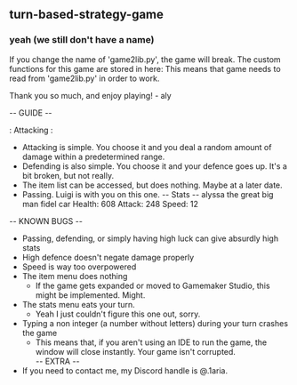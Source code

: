 ## turn-based-strategy-game
### yeah (we still don't have a name)

If you change the name of 'game2lib.py', the game will break.
The custom functions for this game are stored in here:
This means that game needs to read from 'game2lib.py' in order to work.

Thank you so much, and enjoy playing!
\- aly

-- GUIDE --

: Attacking :
- Attacking is simple. You choose it and you deal a random amount of damage within a predetermined range.
-  Defending is also simple. You choose it and your defence goes up. It's a bit broken, but not really.
-  The item list can be accessed, but does nothing. Maybe at a later date.
-  Passing. Luigi is with you on this one.
-- Stats --
alyssa the great
big man fidel car
Health: 608
Attack: 248
Speed: 12

-- KNOWN BUGS -- 
-  Passing, defending, or simply having high luck can give absurdly high stats
-  High defence doesn't negate damage properly
-  Speed is way too overpowered
- The item menu does nothing
	- If the game gets expanded or moved to Gamemaker Studio, this might be implemented. Might.
- The stats menu eats your turn. 
	- Yeah I just couldn't figure this one out, sorry.
- Typing a non integer (a number without letters) during your turn crashes the game
	- This means that, if you aren't using an IDE to run the game, the window will close instantly. Your game isn't corrupted.<br/>
-- EXTRA -- 
- If you need to contact me, my Discord handle is @.1aria.
